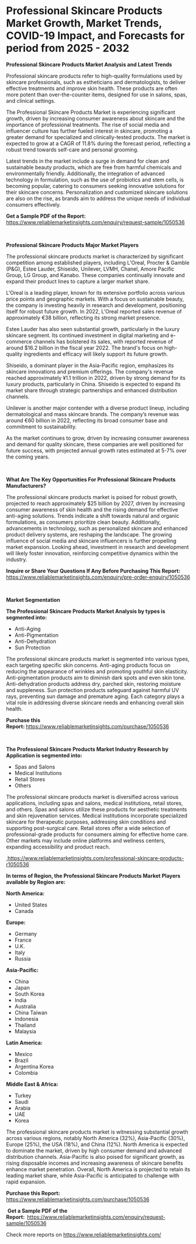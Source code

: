 <p><h1>Professional Skincare Products Market Growth, Market Trends, COVID-19 Impact, and Forecasts for period from 2025 - 2032</h1></p><p><strong>Professional Skincare Products Market Analysis and Latest Trends</strong></p>
<p><p>Professional skincare products refer to high-quality formulations used by skincare professionals, such as estheticians and dermatologists, to deliver effective treatments and improve skin health. These products are often more potent than over-the-counter items, designed for use in salons, spas, and clinical settings.</p><p>The Professional Skincare Products Market is experiencing significant growth, driven by increasing consumer awareness about skincare and the importance of professional treatments. The rise of social media and influencer culture has further fueled interest in skincare, promoting a greater demand for specialized and clinically-tested products. The market is expected to grow at a CAGR of 11.8% during the forecast period, reflecting a robust trend towards self-care and personal grooming.</p><p>Latest trends in the market include a surge in demand for clean and sustainable beauty products, which are free from harmful chemicals and environmentally friendly. Additionally, the integration of advanced technology in formulation, such as the use of probiotics and stem cells, is becoming popular, catering to consumers seeking innovative solutions for their skincare concerns. Personalization and customized skincare solutions are also on the rise, as brands aim to address the unique needs of individual consumers effectively.</p></p>
<p><strong>Get a Sample PDF of the Report:&nbsp;</strong> <a href="https://www.reliablemarketinsights.com/enquiry/request-sample/1050536?utm_campaign=3033&utm_medium=2&utm_source=Github&utm_content=ia&utm_term=04042025&utm_id=professional-skincare-products">https://www.reliablemarketinsights.com/enquiry/request-sample/1050536</a></p>
<p>&nbsp;</p>
<p><strong>Professional Skincare Products Major Market Players</strong></p>
<p><p>The professional skincare products market is characterized by significant competition among established players, including L'Oreal, Procter & Gamble (P&G), Estee Lauder, Shiseido, Unilever, LVMH, Chanel, Amore Pacific Group, LG Group, and Kanabo. These companies continually innovate and expand their product lines to capture a larger market share.</p><p>L'Oreal is a leading player, known for its extensive portfolio across various price points and geographic markets. With a focus on sustainable beauty, the company is investing heavily in research and development, positioning itself for robust future growth. In 2022, L'Oreal reported sales revenue of approximately €38 billion, reflecting its strong market presence.</p><p>Estee Lauder has also seen substantial growth, particularly in the luxury skincare segment. Its continued investment in digital marketing and e-commerce channels has bolstered its sales, with reported revenue of around $16.2 billion in the fiscal year 2022. The brand's focus on high-quality ingredients and efficacy will likely support its future growth.</p><p>Shiseido, a dominant player in the Asia-Pacific region, emphasizes its skincare innovations and premium offerings. The company's revenue reached approximately ¥1.1 trillion in 2022, driven by strong demand for its luxury products, particularly in China. Shiseido is expected to expand its market share through strategic partnerships and enhanced distribution channels.</p><p>Unilever is another major contender with a diverse product lineup, including dermatological and mass skincare brands. The company’s revenue was around €60 billion in 2022, reflecting its broad consumer base and commitment to sustainability.</p><p>As the market continues to grow, driven by increasing consumer awareness and demand for quality skincare, these companies are well positioned for future success, with projected annual growth rates estimated at 5-7% over the coming years.</p></p>
<p>&nbsp;</p>
<p><strong>What Are The Key Opportunities For Professional Skincare Products Manufacturers?</strong></p>
<p><p>The professional skincare products market is poised for robust growth, projected to reach approximately $25 billion by 2027, driven by increasing consumer awareness of skin health and the rising demand for effective anti-aging solutions. Trends indicate a shift towards natural and organic formulations, as consumers prioritize clean beauty. Additionally, advancements in technology, such as personalized skincare and enhanced product delivery systems, are reshaping the landscape. The growing influence of social media and skincare influencers is further propelling market expansion. Looking ahead, investment in research and development will likely foster innovation, reinforcing competitive dynamics within the industry.</p></p>
<p><strong>Inquire or Share Your Questions If Any Before Purchasing This Report:</strong> <a href="https://www.reliablemarketinsights.com/enquiry/pre-order-enquiry/1050536?utm_campaign=3033&utm_medium=2&utm_source=Github&utm_content=ia&utm_term=04042025&utm_id=professional-skincare-products">https://www.reliablemarketinsights.com/enquiry/pre-order-enquiry/1050536</a></p>
<p>&nbsp;</p>
<p><strong>Market Segmentation</strong></p>
<p><strong>The Professional Skincare Products Market Analysis by types is segmented into:</strong></p>
<p><ul><li>Anti-Aging</li><li>Anti-Pigmentation</li><li>Anti-Dehydration</li><li>Sun Protection</li></ul></p>
<p><p>The professional skincare products market is segmented into various types, each targeting specific skin concerns. Anti-aging products focus on reducing the appearance of wrinkles and promoting youthful skin elasticity. Anti-pigmentation products aim to diminish dark spots and even skin tone. Anti-dehydration products address dry, parched skin, restoring moisture and suppleness. Sun protection products safeguard against harmful UV rays, preventing sun damage and premature aging. Each category plays a vital role in addressing diverse skincare needs and enhancing overall skin health.</p></p>
<p><strong>Purchase this Report:&nbsp;</strong><a href="https://www.reliablemarketinsights.com/purchase/1050536?utm_campaign=3033&utm_medium=2&utm_source=Github&utm_content=ia&utm_term=04042025&utm_id=professional-skincare-products">https://www.reliablemarketinsights.com/purchase/1050536</a></p>
<p>&nbsp;</p>
<p><strong>The Professional Skincare Products Market Industry Research by Application is segmented into:</strong></p>
<p><ul><li>Spas and Salons</li><li>Medical Institutions</li><li>Retail Stores</li><li>Others</li></ul></p>
<p><p>The professional skincare products market is diversified across various applications, including spas and salons, medical institutions, retail stores, and others. Spas and salons utilize these products for aesthetic treatments and skin rejuvenation services. Medical institutions incorporate specialized skincare for therapeutic purposes, addressing skin conditions and supporting post-surgical care. Retail stores offer a wide selection of professional-grade products for consumers aiming for effective home care. Other markets may include online platforms and wellness centers, expanding accessibility and product reach.</p></p>
<p><a href="https://www.reliablemarketinsights.com/professional-skincare-products-r1050536?utm_campaign=3033&utm_medium=2&utm_source=Github&utm_content=ia&utm_term=04042025&utm_id=professional-skincare-products">&nbsp;https://www.reliablemarketinsights.com/professional-skincare-products-r1050536</a></p>
<p><strong>In terms of Region, the Professional Skincare Products Market Players available by Region are:</strong></p>
<p>
    <p> <strong> North America: </strong>
        <ul>
            <li>United States</li>
            <li>Canada</li>
        </ul>
        </p> 
    <p> <strong> Europe: </strong>
        <ul>
            <li>Germany</li>
            <li>France</li>
            <li>U.K.</li>
            <li>Italy</li>
            <li>Russia</li>
        </ul>
        </p> 
    <p> <strong> Asia-Pacific: </strong>
        <ul>
            <li>China</li>
            <li>Japan</li>
            <li>South Korea</li>
            <li>India</li>
            <li>Australia</li>
            <li>China Taiwan</li>
            <li>Indonesia</li>
            <li>Thailand</li>
            <li>Malaysia</li>
        </ul>
        </p> 
    <p> <strong> Latin America: </strong>
        <ul>
            <li>Mexico</li>
            <li>Brazil</li>
            <li>Argentina Korea</li>
            <li>Colombia</li>
        </ul>
        </p> 
    <p> <strong> Middle East & Africa: </strong>
        <ul>
            <li>Turkey</li>
            <li>Saudi</li>
            <li>Arabia</li>
            <li>UAE</li>
            <li>Korea</li>
        </ul>
    </p>
    </p>
<p><p>The professional skincare products market is witnessing substantial growth across various regions, notably North America (32%), Asia-Pacific (30%), Europe (25%), the USA (18%), and China (12%). North America is expected to dominate the market, driven by high consumer demand and advanced distribution channels. Asia-Pacific is also poised for significant growth, as rising disposable incomes and increasing awareness of skincare benefits enhance market penetration. Overall, North America is projected to retain its leading market share, while Asia-Pacific is anticipated to challenge with rapid expansion.</p></p>
<p><strong>Purchase this Report: </strong><a href="https://www.reliablemarketinsights.com/purchase/1050536?utm_campaign=3033&utm_medium=2&utm_source=Github&utm_content=ia&utm_term=04042025&utm_id=professional-skincare-products">https://www.reliablemarketinsights.com/purchase/1050536</a></p>
<p>&nbsp;<strong>Get a Sample PDF of the Report:&nbsp;&nbsp;</strong><a href="https://www.reliablemarketinsights.com/enquiry/request-sample/1050536?utm_campaign=3033&utm_medium=2&utm_source=Github&utm_content=ia&utm_term=04042025&utm_id=professional-skincare-products">https://www.reliablemarketinsights.com/enquiry/request-sample/1050536</a></p>
<p><strong></strong></p>
<p>Check more reports on <a href="https://www.reliablemarketinsights.com/?utm_campaign=3033&utm_medium=2&utm_source=Github&utm_content=ia&utm_term=04042025&utm_id=professional-skincare-products">https://www.reliablemarketinsights.com/</a></p>